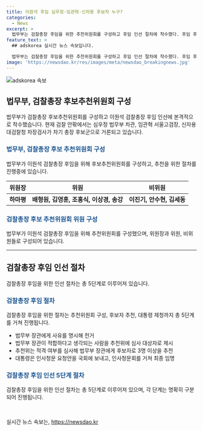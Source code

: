 ```yaml
---
title: 이원석 후임 심우정·임관혁·신자용 후보자 누구?
categories:
  - News
excerpt: >
  법무부는 검찰총장 후임을 위한 추천위원회를 구성하고 후임 인선 절차에 착수했다. 후임 후보로는 심우정 법무부 차관, 임관혁 서울고검장, 신자용 대검찰청 차장검사가 거론되며, 추천위원장은 정상명 전 총장이 맡았다. 후임 인선은 9월 15일에 만료되는 이원석 총장의 임기 종료를 앞두고 시작되었으며, 추천위는 총 3명 이상의 후보자를 추천할 예정이다. 후보자는 최종적으로 대통령에게 제청될 예정이며, 특별한 결격 사유가 없다면 최종적으로 대통령에 의해 임명될 것으로 예상된다.
feature_text: >
  ## adskorea 실시간 뉴스 속보입니다.

  법무부는 검찰총장 후임을 위한 추천위원회를 구성하고 후임 인선 절차에 착수했다. 후임 후보로는 심우정 법무부 차관, 임관혁 서울고검장, 신자용 대검찰청 차장검사가 거론되며, 추천위원장은 정상명 전 총장이 맡았다. 후임 인선은 9월 15일에 만료되는 이원석 총장의 임기 종료를 앞두고 시작되었으며, 추천위는 총 3명 이상의 후보자를 추천할 예정이다. 후보자는 최종적으로 대통령에게 제청될 예정이며, 특별한 결격 사유가 없다면 최종적으로 대통령에 의해 임명될 것으로 예상된다.
image: 'https://newsdao.kr/res/images/meta/newsdao_breakingnews.jpg'
---
```


<p><img src="https://newsdao.kr/res/images/meta/newsdao_breakingnews.jpg" alt="adskorea 속보" /></p>

<h2 data-ke-size="size26">법무부, 검찰총장 후보추천위원회 구성</h2>

<p data-ke-size="size16">법무부가 검찰총장 후보추천위원회를 구성하고 이원석 검찰총장 후임 인선에 본격적으로 착수했습니다. 현재 검찰 안팎에서는 심우정 법무부 차관, 임관혁 서울고검장, 신자용 대검찰청 차장검사가 차기 총장 후보군으로 거론되고 있습니다.</p>

<h3><b><span style="color: #1a5490;">법무부, 검찰총장 후보 추천위원회 구성</span></b></h3>

<p data-ke-size="size16">법무부가 이원석 검찰총장 후임을 위해 후보추천위원회를 구성하고, 추천을 위한 절차를 진행중에 있습니다.</p>

<table>
<thead>
<tr>
<th style="text-align: center; height: 17px;"><b>위원장</b></th>
<th style="text-align: center; height: 17px;"><b>위원</b></th>
<th style="text-align: center; height: 17px;"><b>비위원</b></th>
</tr>
</thead>
<tbody>
<tr>
<td style="text-align: center; height: 17px;"><b>하마평</b></td>
<td style="text-align: center; height: 17px;"><b>배형원, 김영훈, 조홍식, 이상경, 송강</b></td>
<td style="text-align: center; height: 17px;"><b>이진기, 안수현, 김세동</b></td>
</tr>
</tbody>
</table>

<h3><b><span style="color: #1a5490;">검찰총장 후보 추천위원회 위원 구성</span></b></h3>

<p data-ke-size="size16">법무부가 이원석 검찰총장 후임을 위해 추천위원회를 구성했으며, 위원장과 위원, 비위원들로 구성되어 있습니다.</p>

<hr>

<h2 data-ke-size="size26">검찰총장 후임 인선 절차</h2>

<p data-ke-size="size16">검찰총장 후임을 위한 인선 절차는 총 5단계로 이루어져 있습니다.</p>

<h3><b><span style="color: #1a5490;">검찰총장 후임 절차</span></b></h3>

<p data-ke-size="size16">검찰총장 후임을 위한 절차는 추천위원회 구성, 후보자 추천, 대통령 제청까지 총 5단계를 거쳐 진행됩니다.</p>

<ul>
<li>법무부 장관에게 사유를 명시해 천거</li>
<li>법무부 장관이 적합하다고 생각되는 사람을 추천위에 심사 대상자로 제시</li>
<li>추천위는 적격 여부를 심사해 법무부 장관에게 후보자로 3명 이상을 추천</li>
<li>대통령은 인사청문 요청안을 국회에 보내고, 인사청문회를 거쳐 최종 임명</li>
</ul>

<h3><b><span style="color: #1a5490;">검찰총장 후임 인선 5단계 절차</span></b></h3>

<p data-ke-size="size16">검찰총장 후임을 위한 인선 절차는 총 5단계로 이루어져 있으며, 각 단계는 명확히 구분되어 진행됩니다.</p>

<p data-ke-size="size16">&nbsp;</p>
실시간 뉴스 속보는, <a href="https://newsdao.kr" rel="dofollow">https://newsdao.kr</a>


